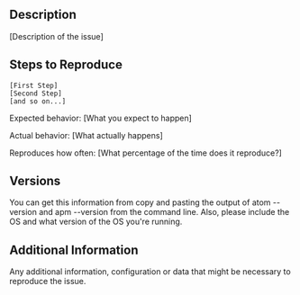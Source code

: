 ## Description

[Description of the issue]
## Steps to Reproduce

    [First Step]
    [Second Step]
    [and so on...]

Expected behavior: [What you expect to happen]

Actual behavior: [What actually happens]

Reproduces how often: [What percentage of the time does it reproduce?]

## Versions
You can get this information from copy and pasting the output of atom --version and apm --version from the command line. Also, please include the OS and what version of the OS you're running.

## Additional Information
Any additional information, configuration or data that might be necessary to reproduce the issue.
